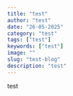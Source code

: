 ```yaml
---
title: "test"
author: "test"
date: "26-05-2025"
category: "test"
tags: ["test"]
keywords: ["test"]
image: ""
slug: "test-blog"
description: "test"
---
```


<p>test	</p>
